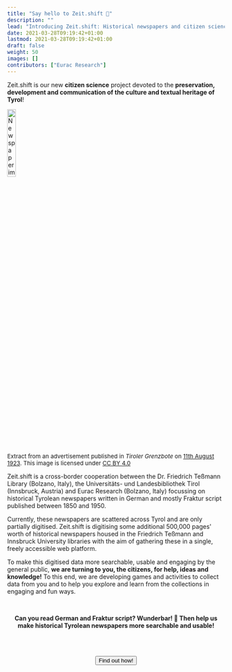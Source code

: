```yaml
---
title: "Say hello to Zeit.shift 👋"
description: ""
lead: "Introducing Zeit.shift: Historical newspapers and citizen science!"
date: 2021-03-28T09:19:42+01:00
lastmod: 2021-03-28T09:19:42+01:00
draft: false
weight: 50
images: []
contributors: ["Eurac Research"]
---
```


Zeit.shift is our new **citizen science** project devoted to the **preservation, development and communication of the culture and textual heritage of Tyrol**!

<img src="/images/zs_profile_pic.png" width="20%" alt="Newspaper image" /><p style="font-size: 10pt" xmlns:cc="http://creativecommons.org/ns#" >Extract from an advertisement published in <em>Tiroler Grenzbote</em> on <a href="https://digital.tessmann.it/tessmannDigital/digitisedJournalsArchive/page/journal/62987/1/11.08.1923/350654/7" target="_blank" title="Opens in new tab">11th August 1923</a>. This image is licensed under <a href="http://creativecommons.org/licenses/by/4.0/?ref=chooser-v1" target="_blank" rel="license noopener noreferrer" style="display:inline-block;">CC BY 4.0<img style="height:15px!important;margin-left:3px;vertical-align:text-bottom;" src="https://mirrors.creativecommons.org/presskit/icons/cc.svg?ref=chooser-v1"><img style="height:15px!important;margin-left:3px;vertical-align:text-bottom;" src="https://mirrors.creativecommons.org/presskit/icons/by.svg?ref=chooser-v1"></a></p>


Zeit.shift is a cross-border cooperation between the Dr. Friedrich Teßmann Library (Bolzano, Italy), the Universitäts- und Landesbibliothek Tirol (Innsbruck, Austria) and Eurac Research (Bolzano, Italy) focussing on historical Tyrolean newspapers written in German and mostly Fraktur script published between 1850 and 1950.

Currently, these newspapers are scattered across Tyrol and are only partially digitised. Zeit.shift is digitising some additional 500,000 pages' worth of historical newspapers housed in the Friedrich Teßmann and Innsbruck University libraries with the aim of gathering these in a single, freely accessible web platform.

To make this digitised data more searchable, usable and engaging by the general public, **we are turning to you, the citizens, for help, ideas and knowledge!** To this end, we are developing games and activities to collect data from you and to help you explore and learn from the collections in engaging and fun ways.

<br />
<p style="text-align: center"><strong>Can you read German and Fraktur script? Wunderbar! 🤩 Then help us make historical Tyrolean newspapers more searchable and usable!</strong></p><br /><br />


<p style="text-align: center"><a href="https://all4ling.eurac.edu/docs/zeitshift/citizen-science/"><button type="button" class="btn btn-success">Find out how!</button></a></p>
